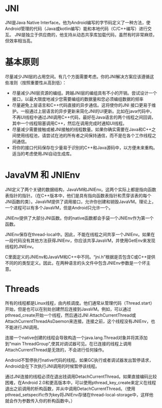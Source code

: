 # JNI 
 JNI是Java Native Interface。他为Android编写的字节码定义了一种方法，使Android管理的代码（Java或kotlin编写）能和本地代码（C/C++编写）进行交互。
 JNI是独立于供应商的，他支持从动态共享库加载代码，虽然有时非常麻烦，但效率相当高。

# 基本原则
 尽量减少JNI层的占用空间。有几个方面需要考虑。你的JNI解决方案应该遵循这些准则（按照重要性从高到低）：
* 尽量减少JNI层资源的编组。跨越JNI层的编组具有不小的开销。尝试设计一个接口，以最大限度地减少您需要编组的数据量和您必须编组数据的频率
* 尽量避免上层语言和C++代码直接的异步通信。这将使你的JNI 接口更易于维护。一般通过上层语言的异步更新来简化JNI的UI更新。比如在java代码中，不再UI线程中通过JNI调用C++代码，最好在Java语言的两个线程之间回调，其中一个线程阻塞调用C++，然后在调用完成时通知UI线程。
* 尽量减少需要接触或被JNI接触的线程数量。如果你确实需要在Java和C++之间使用线程池，请尝试在池的所有者之间保持通信，而不是在各个工作线程之间通信。
* 将你的接口代码保存在少量易于识别的C++和Java源码中，以方便未来重构。适当的考虑使用JNI自动生成库。

# JavaVM 和 JNIEnv
 JNI定义了两个关键的数据结构，JavaVM和JNIEnv。这两个实际上都是指向函数表指针的指针。（在C++版本中，他们是具有指向函数表指针和贯穿该表的每个JNI函数的类）。JavaVM提供了调用接口，允许你创建和销毁JavaVM。理论上，一个进程可以有多个JavaVM，但是Android只允许一个。

 JNIEnv提供了大部分JNI函数。你的native函数都会手袋一个JNIEnv作为第一个函数。

 JNIEnv保存在thread-local中。因此，不能在线程之间共享一个JNIEnv。如果在一段代码没有其他方法获得JNIEnv，你应该共享JavaVM，并使用GetEnv来发现线程的JNIEnv。

 C里面定义的JNIEnv和JavaVM和C++中不同。“jni.h”根据是否包含C或C++提供不同的的类型定义。因此，在两种语言的头文件中包含JNIEnv参数是一个坏主意。

# Threads
 所有的线程都是Linux线程，由内核调度。他们通常从管理代码（Thread.start）开始，但是也可以在别处创建然后连接到JavaVM。例如，可以通过pthread_create开始一个线程，然后通过JNI AttachCurrentThread或AttachCurrentThreadAsDaemon来连接。连接之前，这个线程没有JNIEnv，也不能进行JNI调用。

 连接一个native创建的线程会导致构造一个java.lang.Thread对象并将其添加到“main ThreadGroup”,使其对调试器可见。在已连接的线程上调用AttachCurrentThread是无效的，不会进行任何操作。

 Android不暂停执行native代码的线程。如果GC执行或者调试器发出暂停请求，Android会在下次执行JNI调用的时候暂停该线程。

 通过JNI连接的线程必须在退出钱调用DetachCurrentThread。如果直接编码比较困难，在Android 2.0和更高版本中，可以使用pthread_key_create来定义在线程退出之前调用的析构函数，并从中调用DetachCurrentThread。（使用pthread_setspecific作为key将JNIEnv存储在thread-local-storage中，这样他就会作为参数传入你的析构函数中。）